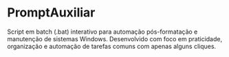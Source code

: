 # PromptAuxiliar
Script em batch (.bat) interativo para automação pós-formatação e manutenção de sistemas Windows. Desenvolvido com foco em praticidade, organização e automação de tarefas comuns com apenas alguns cliques.

